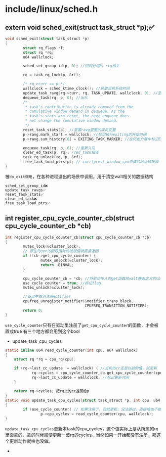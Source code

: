 # include/linux/sched.h
## extern void sched_exit(struct task_struct *p);✅
```c
void sched_exit(struct task_struct *p)
{
        struct rq_flags rf;
        struct rq *rq;
        u64 wallclock;

        sched_set_group_id(p, 0); //回到分组0，rtg相关

        rq = task_rq_lock(p, &rf);

        /* rq->curr == p */
        wallclock = sched_ktime_clock(); //获取当前系统时间
        update_task_ravg(rq->curr, rq, TASK_UPDATE, wallclock, 0); //更新自己和所属队列的负载
        dequeue_task(rq, p, 0); //出队
        /*
         * task's contribution is already removed from the
         * cumulative window demand in dequeue. As the
         * task's stats are reset, the next enqueue does
         * not change the cumulative window demand.
         */
        reset_task_stats(p); //重置ravg里面的成员变量
        p->ravg.mark_start = wallclock; //标记执行exiting的开始时间
        p->ravg.sum_history[0] = EXITING_TASK_MARKER; //在历史负载中标记EXITING

        enqueue_task(rq, p, 0); //重新入队
        clear_ed_task(p, rq); //ed_task相关
        task_rq_unlock(rq, p, &rf);
        free_task_load_ptrs(p); // curr(prev)_window_cpu申请的地址释放掉
}
```
被`do_exit调用`，在各种进程退出的场景中调用，用于清空walt相关的数据结构
```
sched_set_group_id❌
update_task_ravgs✅
reset_task_stats✅
clear_ed_task❌
free_task_load_ptrs✅
```

## int register_cpu_cycle_counter_cb(struct cpu_cycle_counter_cb *cb)
```c
int register_cpu_cycle_counter_cb(struct cpu_cycle_counter_cb *cb)
{
        mutex_lock(&cluster_lock);
        // 原生的get的函数指针没被赋值就直接返回
        if (!cb->get_cpu_cycle_counter) {
                mutex_unlock(&cluster_lock);
                return -EINVAL;
        }

        cpu_cycle_counter_cb = *cb; //将驱动传入的get函数给walt静态定义的cb用
        use_cycle_counter = true; //标记flag
        mutex_unlock(&cluster_lock);

        //驱动中取消注册notifier
        cpufreq_unregister_notifier(&notifier_trans_block,
                                    CPUFREQ_TRANSITION_NOTIFIER);
        return 0;
}
```
`use_cycle_counter`只有在驱动里注册了`get_cpu_cycle_counter`的函数，才会被置成true
有三个地方都会用到这个bool
- update_task_cpu_cycles
```c
static inline u64 read_cycle_counter(int cpu, u64 wallclock)
{
    struct rq *rq = cpu_rq(cpu);

    if (rq->last_cc_update != wallclock) { //当前的cc还是以前的值，就更新
            rq->cycles = cpu_cycle_counter_cb.get_cpu_cycle_counter(cpu); //从驱动里面读（是个累计值）
            rq->last_cc_update = wallclock; //标记更新时间
    }

    return rq->cycles; 把rq上的cc返回给p
}
static void update_task_cpu_cycles(struct task_struct *p, int cpu, u64 wallclock)
{
        if (use_cycle_counter) // 如果注册了，我就更新，没注册过，直接啥也不做
                p->cpu_cycles = read_cycle_counter(cpu, wallclock);
}
```
`update_task_cpu_cycles`更新本task的cpu_cycles，这个值实际上是从所属的rq里面拿的，拿的时候顺便更新一波rq的cycles。当然如果一开始都没有注册，那这个更新动作就啥也没做。

- 



